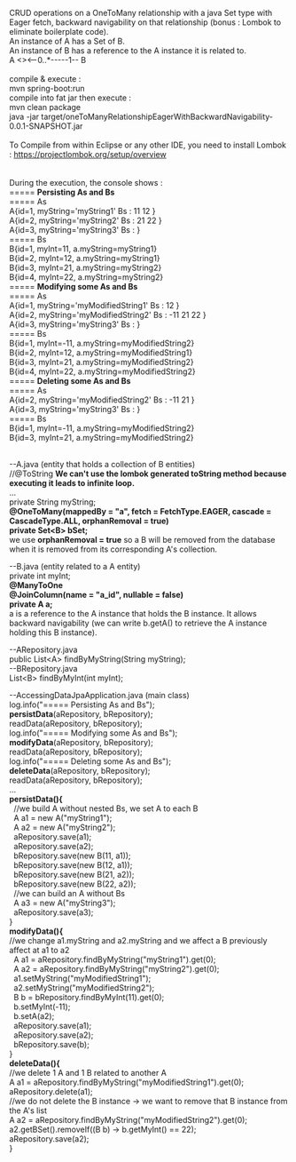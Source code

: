 CRUD operations on a OneToMany relationship with a java Set type with Eager fetch, backward navigability on that relationship (bonus : Lombok to eliminate boilerplate code).<br/>
An instance of A has a Set of B.<br/>
An instance of B has a reference to the A instance it is related to.<br/>
A <><--0..*-----1-- B<br/>
<br/>
compile & execute :<br/>
mvn spring-boot:run<br/>
compile into fat jar then execute :<br/>
mvn clean package<br/>
java -jar target/oneToManyRelationshipEagerWithBackwardNavigability-0.0.1-SNAPSHOT.jar<br/>
<br/>
To Compile from within Eclipse or any other IDE, you need to install Lombok : https://projectlombok.org/setup/overview<br/>
<br/>
<br/>
During the execution, the console shows : <br/>
===== <b>Persisting As and Bs</b><br/>
===== As<br/>
A{id=1, myString='myString1' Bs : 11 12 }<br/>
A{id=2, myString='myString2' Bs : 21 22 }<br/>
A{id=3, myString='myString3' Bs : }<br/>
===== Bs<br/>
B{id=1, myInt=11, a.myString=myString1}<br/>
B{id=2, myInt=12, a.myString=myString1}<br/>
B{id=3, myInt=21, a.myString=myString2}<br/>
B{id=4, myInt=22, a.myString=myString2}<br/>
===== <b>Modifying some As and Bs</b><br/>
===== As<br/>
A{id=1, myString='myModifiedString1' Bs : 12 }<br/>
A{id=2, myString='myModifiedString2' Bs : -11 21 22 }<br/>
A{id=3, myString='myString3' Bs : }<br/>
===== Bs<br/>
B{id=1, myInt=-11, a.myString=myModifiedString2}<br/>
B{id=2, myInt=12, a.myString=myModifiedString1}<br/>
B{id=3, myInt=21, a.myString=myModifiedString2}<br/>
B{id=4, myInt=22, a.myString=myModifiedString2}<br/>
===== <b>Deleting some As and Bs</b><br/>
===== As<br/>
A{id=2, myString='myModifiedString2' Bs : -11 21 }<br/>
A{id=3, myString='myString3' Bs : }<br/>
===== Bs<br/>
B{id=1, myInt=-11, a.myString=myModifiedString2}<br/>
B{id=3, myInt=21, a.myString=myModifiedString2}<br/>
<br/>

--A.java (entity that holds a collection of B entities)<br/>
//@ToString <b>We can't use the lombok generated toString method because executing it leads to infinite loop.</b><br/>
...<br/>
private String myString;<br/>
<b>@OneToMany(mappedBy = "a", fetch = FetchType.EAGER, cascade = CascadeType.ALL, orphanRemoval = true)<br/>
private Set&lt;B&gt; bSet;</b><br/>
we use <b>orphanRemoval = true</b> so a B will be removed from the database when it is removed from its corresponding A's collection.<br/>

--B.java (entity related to a A entity)<br/>
private int myInt;<br/>
<b>@ManyToOne<br/>
@JoinColumn(name = "a_id", nullable = false)<br/>
private A a;</b><br/>
a is a reference to the A instance that holds the B instance. It allows backward navigability (we can write b.getA() to retrieve the A instance holding this B instance).<br/>

--ARepository.java<br/>
public List&lt;A&gt; findByMyString(String myString);<br/>
--BRepository.java<br/>
List&lt;B&gt; findByMyInt(int myInt);<br/>

--AccessingDataJpaApplication.java (main class)<br/>
log.info("===== Persisting As and Bs");<br/>
<b>persistData</b>(aRepository, bRepository);<br/>
readData(aRepository, bRepository);<br/>
log.info("===== Modifying some As and Bs");<br/>
<b>modifyData</b>(aRepository, bRepository);<br/>
readData(aRepository, bRepository);<br/>
log.info("===== Deleting some As and Bs");<br/>
<b>deleteData</b>(aRepository, bRepository);<br/>
readData(aRepository, bRepository);<br/>
...<br/>
<b>persistData(){</b><br/>
&nbsp;&nbsp;//we build A without nested Bs, we set A to each B<br/>
&nbsp;&nbsp;A a1 = new A("myString1");<br/>
&nbsp;&nbsp;A a2 = new A("myString2");<br/>
&nbsp;&nbsp;aRepository.save(a1);<br/>
&nbsp;&nbsp;aRepository.save(a2);<br/>
&nbsp;&nbsp;bRepository.save(new B(11, a1));<br/>
&nbsp;&nbsp;bRepository.save(new B(12, a1));<br/>
&nbsp;&nbsp;bRepository.save(new B(21, a2));<br/>
&nbsp;&nbsp;bRepository.save(new B(22, a2));<br/>
&nbsp;&nbsp;//we can build an A without Bs<br/>
&nbsp;&nbsp;A a3 = new A("myString3");<br/>
&nbsp;&nbsp;aRepository.save(a3);<br/>
}<br/>
<b>modifyData(){</b><br/>
//we change a1.myString and a2.myString and we affect a B previously affect at a1 to a2<br/>
&nbsp;&nbsp;A a1 = aRepository.findByMyString("myString1").get(0);<br/>
&nbsp;&nbsp;A a2 = aRepository.findByMyString("myString2").get(0);<br/>
&nbsp;&nbsp;a1.setMyString("myModifiedString1");<br/>
&nbsp;&nbsp;a2.setMyString("myModifiedString2");<br/>
&nbsp;&nbsp;B b = bRepository.findByMyInt(11).get(0);<br/>
&nbsp;&nbsp;b.setMyInt(-11);<br/>
&nbsp;&nbsp;b.setA(a2);<br/>
&nbsp;&nbsp;aRepository.save(a1);<br/>
&nbsp;&nbsp;aRepository.save(a2);<br/>
&nbsp;&nbsp;bRepository.save(b);<br/>
}<br/>
<b>deleteData(){</b><br/>
//we delete 1 A and 1 B related to another A<br/>
A a1 = aRepository.findByMyString("myModifiedString1").get(0);<br/>
aRepository.delete(a1);<br/>
//we do not delete the B instance -> we want to remove that B instance from the A's list<br/>
A a2 = aRepository.findByMyString("myModifiedString2").get(0);<br/>
a2.getBSet().removeIf((B b) -> b.getMyInt() == 22);<br/>
aRepository.save(a2);<br/>
}<br/>